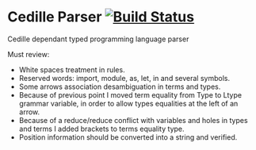 # Cedille Parser [![Build Status](https://travis-ci.org/ernius/cedilleparser.svg?branch=master)](https://travis-ci.org/ernius/cedilleparser)

Cedille dependant typed programming language parser

Must review:

- White spaces treatment in rules.
- Reserved words: import, module, as, let, in and several symbols.
- Some arrows association desambiguation in terms and types.
- Because of previous point I moved term equality from Type to Ltype grammar variable, in order to allow types equalities at the left of an arrow.
- Because of a reduce/reduce conflict with variables and holes in types and terms I added brackets to terms equality type.
- Position information should be converted into a string and verified.

